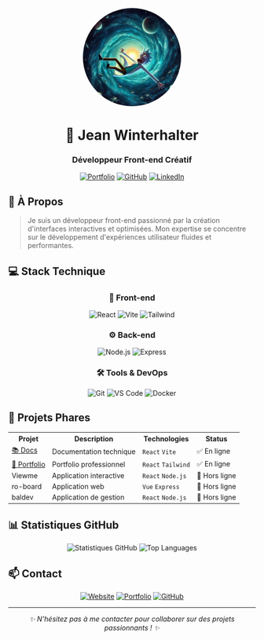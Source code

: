 <div align="center">
  <img src="pdp.jpg" alt="Profile" width="200" style="border-radius: 50%"/>
  
  # 👋 Jean Winterhalter
  ### Développeur Front-end Créatif

[![Portfolio](https://img.shields.io/badge/Portfolio-jean--winter.fr-blue?style=for-the-badge)](https://jean-winter.fr)
[![GitHub](https://img.shields.io/badge/GitHub-AigloOo-181717?style=for-the-badge&logo=github)](https://github.com/AigloOo)
[![LinkedIn](https://img.shields.io/badge/LinkedIn-Jean%20Winterhalter-0077B5?style=for-the-badge&logo=linkedin)](https://www.linkedin.com/in/jean-winter/)

</div>

## 🎯 À Propos

> Je suis un développeur front-end passionné par la création d'interfaces interactives et optimisées. Mon expertise se concentre sur le développement d'expériences utilisateur fluides et performantes.

## 💻 Stack Technique

<div align="center">

### 🎨 Front-end

![React](https://img.shields.io/badge/React-61DAFB?style=for-the-badge&logo=react&logoColor=black)
![Vite](https://img.shields.io/badge/Vite-646CFF?style=for-the-badge&logo=vite&logoColor=white)
![Tailwind](https://img.shields.io/badge/Tailwind-38B2AC?style=for-the-badge&logo=tailwind-css&logoColor=white)

### ⚙️ Back-end

![Node.js](https://img.shields.io/badge/Node.js-339933?style=for-the-badge&logo=nodejs&logoColor=white)
![Express](https://img.shields.io/badge/Express-000000?style=for-the-badge&logo=express&logoColor=white)

### 🛠️ Tools & DevOps

![Git](https://img.shields.io/badge/Git-F05032?style=for-the-badge&logo=git&logoColor=white)
![VS Code](https://img.shields.io/badge/VS%20Code-007ACC?style=for-the-badge&logo=visual-studio-code&logoColor=white)
![Docker](https://img.shields.io/badge/Docker-2496ED?style=for-the-badge&logo=docker&logoColor=white)

</div>

## 🚀 Projets Phares

<table>
<tr>
<th>Projet</th>
<th>Description</th>
<th>Technologies</th>
<th>Status</th>
</tr>
<tr>
<td><a href="https://docs.jean-winter.fr">📚 Docs</a></td>
<td>Documentation technique</td>
<td><code>React</code> <code>Vite</code></td>
<td>✅ En ligne</td>
</tr>
<tr>
<td><a href="https://jean-winter.fr">🎨 Portfolio</a></td>
<td>Portfolio professionnel</td>
<td><code>React</code> <code>Tailwind</code></td>
<td>✅ En ligne</td>
</tr>
<tr>
<td>Viewme</td>
<td>Application interactive</td>
<td><code>React</code> <code>Node.js</code></td>
<td>🔴 Hors ligne</td>
</tr>
<tr>
<td>ro-board</td>
<td>Application web</td>
<td><code>Vue</code> <code>Express</code></td>
<td>🔴 Hors ligne</td>
</tr>
<tr>
<td>baldev</td>
<td>Application de gestion</td>
<td><code>React</code> <code>Node.js</code></td>
<td>🔴 Hors ligne</td>
</tr>
</table>

## 📊 Statistiques GitHub

<div align="center">

![Statistiques GitHub](https://github-readme-stats.vercel.app/api?username=AigloOo&show_icons=true&theme=dracula)
![Top Languages](https://github-readme-stats.vercel.app/api/top-langs/?username=AigloOo&layout=compact&theme=dracula)

</div>

## 📫 Contact

<div align="center">

[![Website](https://img.shields.io/badge/Website-jean--winter.fr-blue?style=for-the-badge)](https://insantdoc.tech)
[![Portfolio](https://img.shields.io/badge/Portfolio-baldev.jean--winter.fr-green?style=for-the-badge)](https://jean-winter.fr)
[![GitHub](https://img.shields.io/badge/GitHub-@AigloOo-181717?style=for-the-badge&logo=github)](https://github.com/AigloOo)

</div>

---

<div align="center">
  <i>✨ N'hésitez pas à me contacter pour collaborer sur des projets passionnants ! ✨</i>
</div>
